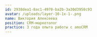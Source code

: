 ```yaml
---
id: 2938dea1-8ac1-4970-ba2b-3a30d3958c93
avatar: /uploads/layer-10-1x-1-.png
name: Виктория Алексеева
position: CRM-маркетолог
practice: 3 года опыта работы с amoCRM
---
```


